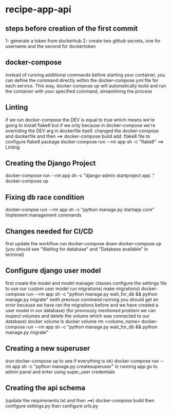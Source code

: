 # recipe-app-api

## steps before creation of the first commit

1- generate a token from dockerhub
2- create two github secrets, one for username and the second for dockertoken

## docker-compose

Instead of running additional commands before starting your container, you can define the command directly within the docker-compose.yml file for each service. This way, docker-compose up will automatically build and run the container with your specified command, streamlining the process

## Linting

if we run docker-compose the DEV is equal to true which means we're going to
install flake8 but if we only because in docker-compose we're overriding the
DEV arg in dockerfile itself.
changed the docker-compose and dockerfile and then ==> docker-compose build
add .flake8 file to configure flake8 package
docker-compose run --rm app sh -c "flake8" ==> Linting

## Creating the Django Project

docker-compose run --rm app sh -c "django-admin startproject app ."
docker-compose up

## Fixing db race condition

docker-compse run --rm app sh -c "python manage.py startapp core"
Implement management commands

## Changes needed for CI/CD

first update the workflow
run docker-compose down
docker-compose up (you should see "Waiting for database" and "Database available" in terminal)

## Configure django user model

first create the model and model manager classes
configure the settings file to use our custom user model
run migrations( make migrations)
docker-compose run --rm app sh -c "python manage.py wait_for_db && python manage.py migrate"
(with previous command running you should get an error because we have ran the migrations
before and we have created a user model in our database)
(for previously mentioned problem we can inspect volumes and delete the volume which was
connected to our database)
docker volume ls
docker volume rm <volume_name>
docker-compose run --rm app sh -c "python manage.py wait_for_db && python manage.py migrate"

## Creating a new superuser

(run docker-compose up to see if everything is ok)
docker-compose run --rm app sh -c "python manage.py createsuperuser"
in running app go to admin panel and enter using super_user credentials

## Creating the api schema

(update the requirements.txt and then ==>)
docker-compose build
then configure settings.py
then configure urls.py
